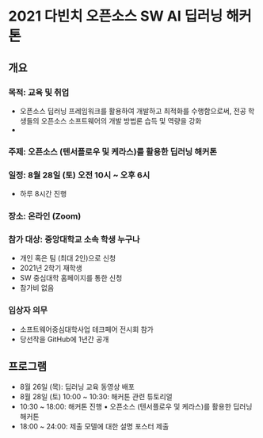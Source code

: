 # 2021 다빈치 오픈소스 SW AI 딥러닝 해커톤

## 개요
### 목적: 교육 및 취업
- 오픈소스 딥러닝 프레임워크를 활용하여 개발하고 최적화를 수행함으로써, 전공 학생들의 오픈소스 소프트웨어의 개발 방법론 습득 및 역량을 강화
- 
### 주제: 오픈소스 (텐서플로우 및 케라스)를 활용한 딥러닝 해커톤
### 일정: 8월 28일 (토) 오전 10시 ~ 오후 6시
- 하루 8시간 진행
### 장소: 온라인 (Zoom)
### 참가 대상: 중앙대학교 소속 학생 누구나
- 개인 혹은 팀 (최대 2인)으로 신청
- 2021년 2학기 재학생 
- SW 중심대학 홈페이지를 통한 신청
- 참가비 없음

### 입상자 의무
- 소프트웨어중심대학사업 테크페어 전시회 참가
- 당선작을 GitHub에 1년간 공개

## 프로그램
- 8월 26일 (목): 딥러닝 교육 동영상 배포
- 8월 28일 (토) 10:00 ~ 10:30: 해커톤 관련 튜토리얼
- 10:30 ~ 18:00: 해커톤 진행 • 오픈소스 (텐서플로우 및 케라스)를 활용한 딥러닝 해커톤
- 18:00 ~ 24:00: 제출 모델에 대한 설명 포스터 제출

